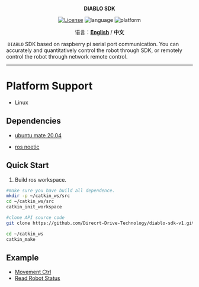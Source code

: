 <p align="center"><strong>DIABLO SDK</strong></p>
<p align="center"><a href="https://github.com/Direcrt-Drive-Technology/diablo-sdk-v1/blob/master/LICENSE"><img alt="License" src="https://img.shields.io/badge/License-LGPL%203.0-orange"/></a>
<img alt="language" src="https://img.shields.io/badge/language-c++-red"/>
<img alt="platform" src="https://img.shields.io/badge/platform-raspberrypi-l"/>
</p>

<p align="center">
    语言：<a href="README.en.md"><strong>English</strong></a> / <strong>中文</strong>
</p>


​	`DIABLO` SDK based on raspberry pi serial port communication. You can accurately and quantitatively control the robot through SDK, or remotely control the robot through network remote control.

---



# Platform Support 

* Linux

  

## Dependencies 

- [ubuntu mate 20.04](https://ubuntu-mate.org/download/)

- [ros noetic](http://wiki.ros.org/noetic/Installation/Ubuntu)



## Quick Start 

1. Build ros workspace.

```bash
#make sure you have build all dependence.
mkdir -p ~/catkin_ws/src
cd ~/catkin_ws/src
catkin_init_workspace

#clone API source code
git clone https://github.com/Direcrt-Drive-Technology/diablo-sdk-v1.git

cd ~/catkin_ws
catkin_make
```



## Example 

- [Movement Ctrl](https://github.com/Direcrt-Drive-Technology/diablo-sdk-v1/tree/master/example/movement_ctrl)
- [Read Robot Status](https://github.com/Direcrt-Drive-Technology/diablo-sdk-v1/tree/master/example/robot_status)



<!-- ## More Information 

- [Chinese Docs](https://diablo-sdk-docs.readthedocs.io/zh_CN/latest/) -->
